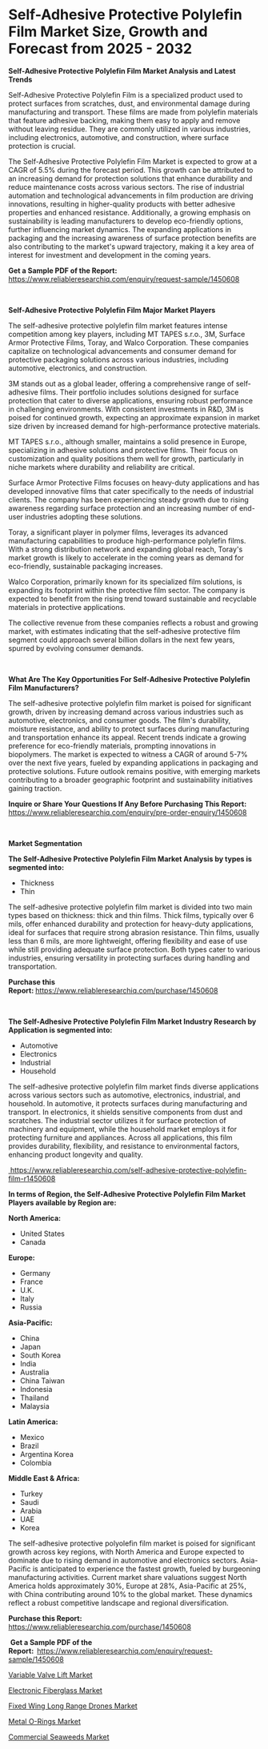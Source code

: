 <p><h1>Self-Adhesive Protective Polylefin Film Market Size, Growth and Forecast from 2025 - 2032</h1></p><p><strong>Self-Adhesive Protective Polylefin Film Market Analysis and Latest Trends</strong></p>
<p><p>Self-Adhesive Protective Polylefin Film is a specialized product used to protect surfaces from scratches, dust, and environmental damage during manufacturing and transport. These films are made from polylefin materials that feature adhesive backing, making them easy to apply and remove without leaving residue. They are commonly utilized in various industries, including electronics, automotive, and construction, where surface protection is crucial.</p><p>The Self-Adhesive Protective Polylefin Film Market is expected to grow at a CAGR of 5.5% during the forecast period. This growth can be attributed to an increasing demand for protection solutions that enhance durability and reduce maintenance costs across various sectors. The rise of industrial automation and technological advancements in film production are driving innovations, resulting in higher-quality products with better adhesive properties and enhanced resistance. Additionally, a growing emphasis on sustainability is leading manufacturers to develop eco-friendly options, further influencing market dynamics. The expanding applications in packaging and the increasing awareness of surface protection benefits are also contributing to the market's upward trajectory, making it a key area of interest for investment and development in the coming years.</p></p>
<p><strong>Get a Sample PDF of the Report:&nbsp;</strong> <a href="https://www.reliableresearchiq.com/enquiry/request-sample/1450608?utm_campaign=1159&utm_medium=2&utm_source=Github&utm_content=ia&utm_term=02022025&utm_id=self-adhesive-protective-polylefin-film">https://www.reliableresearchiq.com/enquiry/request-sample/1450608</a></p>
<p>&nbsp;</p>
<p><strong>Self-Adhesive Protective Polylefin Film Major Market Players</strong></p>
<p><p>The self-adhesive protective polylefin film market features intense competition among key players, including MT TAPES s.r.o., 3M, Surface Armor Protective Films, Toray, and Walco Corporation. These companies capitalize on technological advancements and consumer demand for protective packaging solutions across various industries, including automotive, electronics, and construction.</p><p>3M stands out as a global leader, offering a comprehensive range of self-adhesive films. Their portfolio includes solutions designed for surface protection that cater to diverse applications, ensuring robust performance in challenging environments. With consistent investments in R&D, 3M is poised for continued growth, expecting an approximate expansion in market size driven by increased demand for high-performance protective materials.</p><p>MT TAPES s.r.o., although smaller, maintains a solid presence in Europe, specializing in adhesive solutions and protective films. Their focus on customization and quality positions them well for growth, particularly in niche markets where durability and reliability are critical.</p><p>Surface Armor Protective Films focuses on heavy-duty applications and has developed innovative films that cater specifically to the needs of industrial clients. The company has been experiencing steady growth due to rising awareness regarding surface protection and an increasing number of end-user industries adopting these solutions.</p><p>Toray, a significant player in polymer films, leverages its advanced manufacturing capabilities to produce high-performance polylefin films. With a strong distribution network and expanding global reach, Toray's market growth is likely to accelerate in the coming years as demand for eco-friendly, sustainable packaging increases.</p><p>Walco Corporation, primarily known for its specialized film solutions, is expanding its footprint within the protective film sector. The company is expected to benefit from the rising trend toward sustainable and recyclable materials in protective applications.</p><p>The collective revenue from these companies reflects a robust and growing market, with estimates indicating that the self-adhesive protective film segment could approach several billion dollars in the next few years, spurred by evolving consumer demands.</p></p>
<p>&nbsp;</p>
<p><strong>What Are The Key Opportunities For Self-Adhesive Protective Polylefin Film Manufacturers?</strong></p>
<p><p>The self-adhesive protective polylefin film market is poised for significant growth, driven by increasing demand across various industries such as automotive, electronics, and consumer goods. The film's durability, moisture resistance, and ability to protect surfaces during manufacturing and transportation enhance its appeal. Recent trends indicate a growing preference for eco-friendly materials, prompting innovations in biopolymers. The market is expected to witness a CAGR of around 5-7% over the next five years, fueled by expanding applications in packaging and protective solutions. Future outlook remains positive, with emerging markets contributing to a broader geographic footprint and sustainability initiatives gaining traction.</p></p>
<p><strong>Inquire or Share Your Questions If Any Before Purchasing This Report:</strong> <a href="https://www.reliableresearchiq.com/enquiry/pre-order-enquiry/1450608?utm_campaign=1159&utm_medium=2&utm_source=Github&utm_content=ia&utm_term=02022025&utm_id=self-adhesive-protective-polylefin-film">https://www.reliableresearchiq.com/enquiry/pre-order-enquiry/1450608</a></p>
<p>&nbsp;</p>
<p><strong>Market Segmentation</strong></p>
<p><strong>The Self-Adhesive Protective Polylefin Film Market Analysis by types is segmented into:</strong></p>
<p><ul><li>Thickness</li><li>Thin</li></ul></p>
<p><p>The self-adhesive protective polylefin film market is divided into two main types based on thickness: thick and thin films. Thick films, typically over 6 mils, offer enhanced durability and protection for heavy-duty applications, ideal for surfaces that require strong abrasion resistance. Thin films, usually less than 6 mils, are more lightweight, offering flexibility and ease of use while still providing adequate surface protection. Both types cater to various industries, ensuring versatility in protecting surfaces during handling and transportation.</p></p>
<p><strong>Purchase this Report:&nbsp;</strong><a href="https://www.reliableresearchiq.com/purchase/1450608?utm_campaign=1159&utm_medium=2&utm_source=Github&utm_content=ia&utm_term=02022025&utm_id=self-adhesive-protective-polylefin-film">https://www.reliableresearchiq.com/purchase/1450608</a></p>
<p>&nbsp;</p>
<p><strong>The Self-Adhesive Protective Polylefin Film Market Industry Research by Application is segmented into:</strong></p>
<p><ul><li>Automotive</li><li>Electronics</li><li>Industrial</li><li>Household</li></ul></p>
<p><p>The self-adhesive protective polylefin film market finds diverse applications across various sectors such as automotive, electronics, industrial, and household. In automotive, it protects surfaces during manufacturing and transport. In electronics, it shields sensitive components from dust and scratches. The industrial sector utilizes it for surface protection of machinery and equipment, while the household market employs it for protecting furniture and appliances. Across all applications, this film provides durability, flexibility, and resistance to environmental factors, enhancing product longevity and quality.</p></p>
<p><a href="https://www.reliableresearchiq.com/self-adhesive-protective-polylefin-film-r1450608?utm_campaign=1159&utm_medium=2&utm_source=Github&utm_content=ia&utm_term=02022025&utm_id=self-adhesive-protective-polylefin-film">&nbsp;https://www.reliableresearchiq.com/self-adhesive-protective-polylefin-film-r1450608</a></p>
<p><strong>In terms of Region, the Self-Adhesive Protective Polylefin Film Market Players available by Region are:</strong></p>
<p>
    <p> <strong> North America: </strong>
        <ul>
            <li>United States</li>
            <li>Canada</li>
        </ul>
        </p> 
    <p> <strong> Europe: </strong>
        <ul>
            <li>Germany</li>
            <li>France</li>
            <li>U.K.</li>
            <li>Italy</li>
            <li>Russia</li>
        </ul>
        </p> 
    <p> <strong> Asia-Pacific: </strong>
        <ul>
            <li>China</li>
            <li>Japan</li>
            <li>South Korea</li>
            <li>India</li>
            <li>Australia</li>
            <li>China Taiwan</li>
            <li>Indonesia</li>
            <li>Thailand</li>
            <li>Malaysia</li>
        </ul>
        </p> 
    <p> <strong> Latin America: </strong>
        <ul>
            <li>Mexico</li>
            <li>Brazil</li>
            <li>Argentina Korea</li>
            <li>Colombia</li>
        </ul>
        </p> 
    <p> <strong> Middle East & Africa: </strong>
        <ul>
            <li>Turkey</li>
            <li>Saudi</li>
            <li>Arabia</li>
            <li>UAE</li>
            <li>Korea</li>
        </ul>
    </p>
    </p>
<p><p>The self-adhesive protective polyolefin film market is poised for significant growth across key regions, with North America and Europe expected to dominate due to rising demand in automotive and electronics sectors. Asia-Pacific is anticipated to experience the fastest growth, fueled by burgeoning manufacturing activities. Current market share valuations suggest North America holds approximately 30%, Europe at 28%, Asia-Pacific at 25%, with China contributing around 10% to the global market. These dynamics reflect a robust competitive landscape and regional diversification.</p></p>
<p><strong>Purchase this Report: </strong><a href="https://www.reliableresearchiq.com/purchase/1450608?utm_campaign=1159&utm_medium=2&utm_source=Github&utm_content=ia&utm_term=02022025&utm_id=self-adhesive-protective-polylefin-film">https://www.reliableresearchiq.com/purchase/1450608</a></p>
<p>&nbsp;<strong>Get a Sample PDF of the Report:&nbsp;&nbsp;</strong><a href="https://www.reliableresearchiq.com/enquiry/request-sample/1450608?utm_campaign=1159&utm_medium=2&utm_source=Github&utm_content=ia&utm_term=02022025&utm_id=self-adhesive-protective-polylefin-film">https://www.reliableresearchiq.com/enquiry/request-sample/1450608</a></p>
<p><strong></strong></p>
<p><p><a href="https://www.linkedin.com/pulse/variable-valve-lift-market-demand-revenue-insights-149-cagr-forecast-5k1nf?utm_campaign=1159&utm_medium=2&utm_source=Github&utm_content=ia&utm_term=02022025&utm_id=self-adhesive-protective-polylefin-film">Variable Valve Lift Market</a></p><p><a href="https://github.com/tszkintruca/Market-Research-Report-List-1/blob/main/electronic-fiberglass-market.md?utm_campaign=1159&utm_medium=2&utm_source=Github&utm_content=ia&utm_term=02022025&utm_id=self-adhesive-protective-polylefin-film">Electronic Fiberglass Market</a></p><p><a href="https://www.linkedin.com/pulse/comprehensive-overview-fixed-wing-long-range-drones-market-insights-qmkyf?utm_campaign=1159&utm_medium=2&utm_source=Github&utm_content=ia&utm_term=02022025&utm_id=self-adhesive-protective-polylefin-film">Fixed Wing Long Range Drones Market</a></p><p><a href="https://github.com/aidelndasse/Market-Research-Report-List-1/blob/main/metal-o-rings-market.md?utm_campaign=1159&utm_medium=2&utm_source=Github&utm_content=ia&utm_term=02022025&utm_id=self-adhesive-protective-polylefin-film">Metal O-Rings Market</a></p><p><a href="https://www.linkedin.com/pulse/growth-opportunities-challenges-commercial-seaweeds-market-hrmdc?utm_campaign=1159&utm_medium=2&utm_source=Github&utm_content=ia&utm_term=02022025&utm_id=self-adhesive-protective-polylefin-film">Commercial Seaweeds Market</a></p></p>